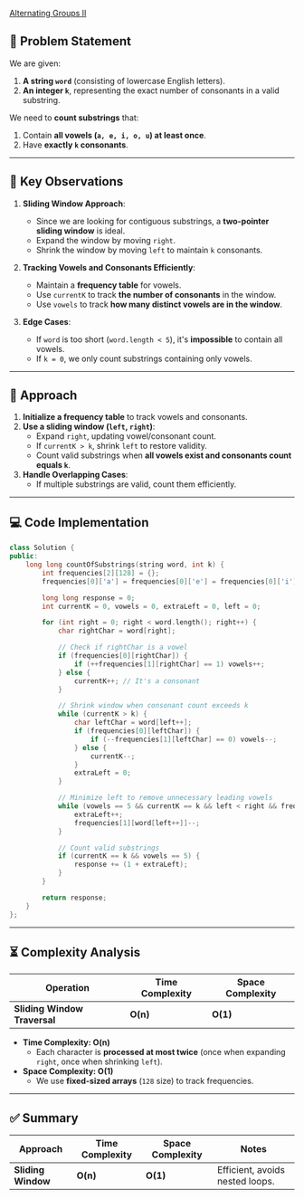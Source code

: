 [Alternating Groups II](https://leetcode.com/problems/alternating-groups-ii/description/?envType=daily-question&envId=2025-03-09)

## **📌 Problem Statement**
We are given:
1. **A string `word`** (consisting of lowercase English letters).
2. **An integer `k`**, representing the exact number of consonants in a valid substring.

We need to **count substrings** that:
1. Contain **all vowels (`a, e, i, o, u`) at least once**.
2. Have **exactly `k` consonants**.

---

## **🔹 Key Observations**
1. **Sliding Window Approach**:
   - Since we are looking for contiguous substrings, a **two-pointer sliding window** is ideal.
   - Expand the window by moving `right`.
   - Shrink the window by moving `left` to maintain `k` consonants.

2. **Tracking Vowels and Consonants Efficiently**:
   - Maintain a **frequency table** for vowels.
   - Use `currentK` to track **the number of consonants** in the window.
   - Use `vowels` to track **how many distinct vowels are in the window**.

3. **Edge Cases**:
   - If `word` is too short (`word.length < 5`), it's **impossible** to contain all vowels.
   - If `k = 0`, we only count substrings containing only vowels.

---

## **🔹 Approach**
1. **Initialize a frequency table** to track vowels and consonants.
2. **Use a sliding window (`left`, `right`)**:
   - Expand `right`, updating vowel/consonant count.
   - If `currentK > k`, shrink `left` to restore validity.
   - Count valid substrings when **all vowels exist and consonants count equals `k`**.
3. **Handle Overlapping Cases**:
   - If multiple substrings are valid, count them efficiently.

---

## **💻 Code Implementation**
```cpp
class Solution {
public:
    long long countOfSubstrings(string word, int k) {
        int frequencies[2][128] = {};  
        frequencies[0]['a'] = frequencies[0]['e'] = frequencies[0]['i'] = frequencies[0]['o'] = frequencies[0]['u'] = 1;

        long long response = 0;
        int currentK = 0, vowels = 0, extraLeft = 0, left = 0;

        for (int right = 0; right < word.length(); right++) {
            char rightChar = word[right];

            // Check if rightChar is a vowel
            if (frequencies[0][rightChar]) {  
                if (++frequencies[1][rightChar] == 1) vowels++;  
            } else { 
                currentK++; // It's a consonant
            }

            // Shrink window when consonant count exceeds k
            while (currentK > k) {
                char leftChar = word[left++];
                if (frequencies[0][leftChar]) {  
                    if (--frequencies[1][leftChar] == 0) vowels--;  
                } else {
                    currentK--;
                }
                extraLeft = 0;
            }

            // Minimize left to remove unnecessary leading vowels
            while (vowels == 5 && currentK == k && left < right && frequencies[0][word[left]] && frequencies[1][word[left]] > 1) {
                extraLeft++;
                frequencies[1][word[left++]]--;
            }

            // Count valid substrings
            if (currentK == k && vowels == 5) {
                response += (1 + extraLeft);
            }
        }

        return response;
    }
};
```

---

## **⏳ Complexity Analysis**
| **Operation**   | **Time Complexity** | **Space Complexity** |
|----------------|--------------------|--------------------|
| **Sliding Window Traversal** | **O(n)** | **O(1)** |

- **Time Complexity: O(n)**  
  - Each character is **processed at most twice** (once when expanding `right`, once when shrinking `left`).
- **Space Complexity: O(1)**  
  - We use **fixed-sized arrays** (`128` size) to track frequencies.

---

## **✅ Summary**
| Approach | Time Complexity | Space Complexity | Notes |
|----------|---------------|----------------|----------------|
| **Sliding Window** | **O(n)** | **O(1)** | Efficient, avoids nested loops. |

